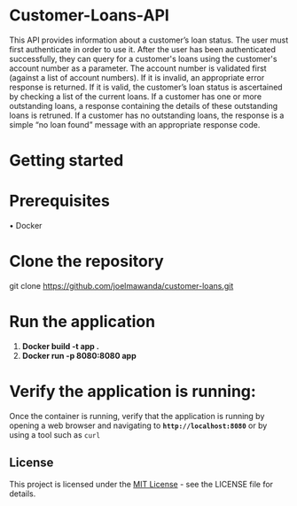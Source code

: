 # Customer-Loans-API
This API provides information about a customer’s loan status. The user must first authenticate in order to use it. After the user has been authenticated successfully, they can query for a customer's loans using the customer's account number as a parameter. The account number is validated first (against a list of account numbers).
If it is invalid, an appropriate error response is returned. If it is valid, the customer’s loan status is ascertained by checking a list of the current loans.
If a customer has one or more outstanding loans, a response containing the details of these outstanding loans is retruned. If a customer has no outstanding loans, the response is a simple “no loan found” message with an appropriate response code.

# Getting started
# Prerequisites
  •	Docker
# Clone the repository
git clone https://github.com/joelmawanda/customer-loans.git
# Run the application
  1. **Docker build -t app .**
  2. **Docker run -p 8080:8080 app**
# Verify the application is running:
Once the container is running, verify that the application is running by opening a web browser and navigating to **`http://localhost:8080`** or by using a tool such     as `curl`

## License
This project is licensed under the [MIT License](LICENSE) - see the LICENSE file for details.





